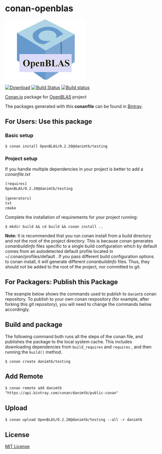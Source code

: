 # conan-openblas

![conan-openblas image](/images/conan-openblas.png)

[![Download](https://api.bintray.com/packages/danimtb/public-conan/eigen%3Adanimtb/images/download.svg)](https://bintray.com/danimtb/public-conan/eigen%3Adanimtb/_latestVersion)
[![Build Status](https://travis-ci.org/danimtb/conan-openblas.svg?branch=testing%2F0.2.20)](https://travis-ci.org/danimtb/conan-openblas)
[![Build status](https://ci.appveyor.com/api/projects/status/jyeh443gn0l0f3bi?svg=true)](https://ci.appveyor.com/project/danimtb/conan-openblas)

[Conan.io](https://conan.io) package for [OpenBLAS](https://bitbucket.org/eigen/eigen) project

The packages generated with this **conanfile** can be found in [Bintray](https://bintray.com/danimtb/public-conan/eigen%3Adanimtb).

## For Users: Use this package

### Basic setup

    $ conan install OpenBLAS/0.2.20@danimtb/testing

### Project setup

If you handle multiple dependencies in your project is better to add a *conanfile.txt*

    [requires]
    OpenBLAS/0.2.20@danimtb/testing

    [generators]
    txt
    cmake

Complete the installation of requirements for your project running:

    $ mkdir build && cd build && conan install ..

**Note:** It is recommended that you run conan install from a build directory and not the root of the project directory.  This is because conan generates *conanbuildinfo* files specific to a single build configuration which by default comes from an autodetected default profile located in ~/.conan/profiles/default .  If you pass different build configuration options to conan install, it will generate different *conanbuildinfo* files.  Thus, they should not be added to the root of the project, nor committed to git.

## For Packagers: Publish this Package

The example below shows the commands used to publish to `danimtb` conan repository. To publish to your own conan respository (for example, after forking this git repository), you will need to change the commands below accordingly.

## Build and package

The following command both runs all the steps of the conan file, and publishes the package to the local system cache.  This includes downloading dependencies from `build_requires` and `requires` , and then running the `build()` method.

    $ conan create danimtb/testing

## Add Remote

    $ conan remote add danimtb "https://api.bintray.com/conan/danimtb/public-conan"

## Upload

    $ conan upload OpenBLAS/0.2.20@danimtb/testing --all -r danimtb

## License

[MIT License](LICENSE)
